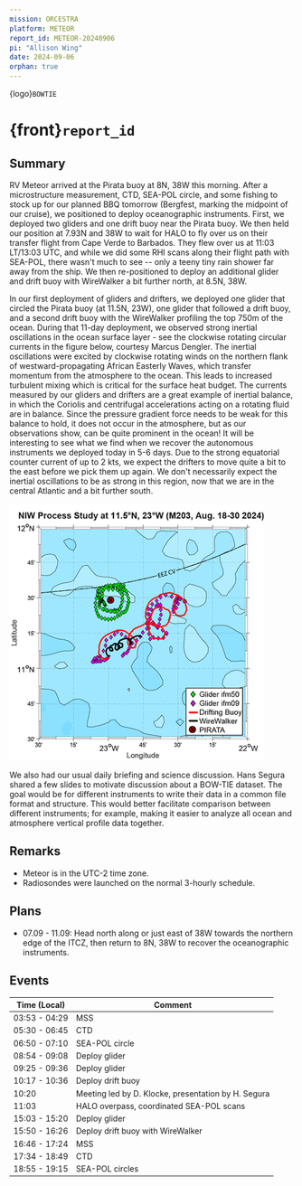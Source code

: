 ```yaml
---
mission: ORCESTRA
platform: METEOR
report_id: METEOR-20240906
pi: "Allison Wing"
date: 2024-09-06
orphan: true
---
```


{logo}`BOWTIE`

# {front}`report_id`

## Summary

RV Meteor arrived at the Pirata buoy at 8N, 38W this morning. After a microstructure measurement, CTD, SEA-POL circle, and some fishing to stock up for our planned BBQ tomorrow (Bergfest, marking the midpoint of our cruise), we positioned to deploy oceanographic instruments. First, we deployed two gliders and one drift buoy near the Pirata buoy. We then held our position at 7.93N and 38W to wait for HALO to fly over us on their transfer flight from Cape Verde to Barbados. They flew over us at 11:03 LT/13:03 UTC, and while we did some RHI scans along their flight path with SEA-POL, there wasn't much to see -- only a teeny tiny rain shower far away from the ship. We then re-positioned to deploy an additional glider and drift buoy with WireWalker a bit further north, at 8.5N, 38W.

In our first deployment of gliders and drifters, we deployed one glider that circled the Pirata buoy (at 11.5N, 23W), one glider that followed a drift buoy, and a second drift buoy with the WireWalker profiling the top 750m of the ocean. During that 11-day deployment, we observed strong inertial oscillations in the ocean surface layer - see the clockwise rotating circular currents in the figure below, courtesy Marcus Dengler. The inertial oscillations were excited by clockwise rotating winds on the northern flank of westward-propagating African Easterly Waves, which transfer momentum from the atmosphere to the ocean. This leads to increased turbulent mixing which is critical for the surface heat budget. The currents measured by our gliders and drifters are a great example of inertial balance, in which the Coriolis and centrifugal accelerations acting on a rotating fluid are in balance. Since the pressure gradient force needs to be weak for this balance to hold, it does not occur in the atmosphere, but as our observations show, can be quite prominent in the ocean! It will be interesting to see what we find when we recover the autonomous instruments we deployed today in 5-6 days. Due to the strong equatorial counter current of up to 2 kts, we expect the drifters to move quite a bit to the east before we pick them up again. We don't necessarily expect the inertial oscillations to be as strong in this region, now that we are in the central Atlantic and a bit further south.

![figure](../figures/METEOR/inertial_oscillations_eastATL.png)

We also had our usual daily briefing and science discussion. Hans Segura shared a few slides to motivate discussion about a BOW-TIE dataset. The goal would be for different instruments to write their data in a common file format and structure. This would better facilitate comparison between different instruments; for example, making it easier to analyze all ocean and atmosphere vertical profile data together.

## Remarks
- Meteor is in the UTC-2 time zone.
- Radiosondes were launched on the normal 3-hourly schedule.

## Plans
- 07.09 - 11.09: Head north along or just east of 38W towards the northern edge of the ITCZ, then return to 8N, 38W to recover the oceanographic instruments. 

## Events

Time (Local) | Comment
------------- | -----
03:53 - 04:29 | MSS
05:30 - 06:45 | CTD
06:50 - 07:10 | SEA-POL circle
08:54 - 09:08 | Deploy glider
09:25 - 09:36 | Deploy glider
10:17 - 10:36 | Deploy drift buoy
10:20 | Meeting led by D. Klocke, presentation by H. Segura
11:03 | HALO overpass, coordinated SEA-POL scans
15:03 - 15:20 | Deploy glider
15:50 - 16:26 | Deploy drift buoy with WireWalker
16:46 - 17:24 | MSS
17:34 - 18:49 | CTD
18:55 - 19:15 | SEA-POL circles





























